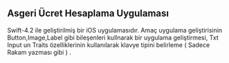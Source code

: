 ## Asgeri Ücret Hesaplama Uygulaması
Swift-4.2 ile geliştirilmiş bir iOS uygulamasıdır. 
Amaç uygulama geliştirisinin Button,Image,Label gibi bileşenleri kullnarak bir uygulama geliştirmesi,
Txt Input un Traits özelliklerinin kullanılarak klavye tipini belirleme ( Sadece Rakam yazması gibi ) 
. 

